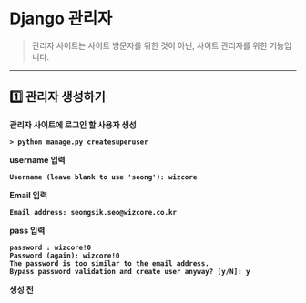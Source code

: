 # Django 관리자
> 관리자 사이트는 사이트 방문자를 위한 것이 아닌, 사이트 관리자를 위한 기능입니다.
-------------------------

## :one: 관리자 생성하기

<b>관리자 사이트에 로그인 할 사용자 생성

~~~commandline
> python manage.py createsuperuser
~~~

<b> username 입력

~~~commandline
Username (leave blank to use 'seong'): wizcore
~~~

<b> Email 입력

~~~commandline
Email address: seongsik.seo@wizcore.co.kr 
~~~

<b> pass 입력

~~~commandline
password : wizcore!0
Password (again): wizcore!0
The password is too similar to the email address.
Bypass password validation and create user anyway? [y/N]: y
~~~

생성 전
